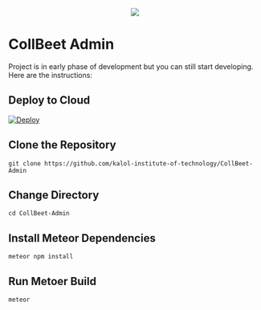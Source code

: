 <p  align="center">

<img  src="https://user-images.githubusercontent.com/41849970/70860193-86eae680-1f44-11ea-812f-c1a6a6f216a5.png">

</p>

# CollBeet Admin

Project is in early phase of development but you can still start developing. Here are the instructions:

## Deploy to Cloud

[![Deploy](https://www.herokucdn.com/deploy/button.svg)](https://heroku.com/deploy)

## Clone the Repository

`git clone https://github.com/kalol-institute-of-technology/CollBeet-Admin`

## Change Directory

`cd CollBeet-Admin`

## Install Meteor Dependencies

`meteor npm install`

## Run Metoer Build

`meteor`
